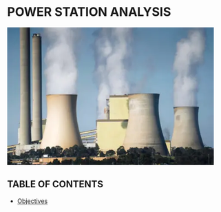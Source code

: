 # POWER STATION ANALYSIS
![Power Station](assets/images/Station_image.png)
## TABLE OF CONTENTS
- [Objectives](#underline)


